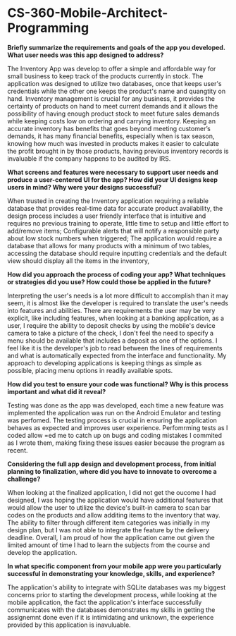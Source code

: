 # CS-360-Mobile-Architect-Programming

**Briefly summarize the requirements and goals of the app you developed. What user needs was this app designed to address?**

  The Inventory App was develop to offer a simple and affordable way for small business to keep track of the products currently in stock. The application was designed to utilize two databases, once that keeps user's credentials while the other one keeps the product's name and quangtity on hand. Inventory management is crucial for any business, it provides the certainty of products on hand to meet current demands and it allows the possibility of having enough product stock to meet future sales demands while keeping costs low on ordering and carrying inventory. Keeping an accurate inventory has benefits that goes beyond meeting customer’s demands, it has many financial benefits, especially when is tax season, knowing how much was invested in products makes it easier to calculate the profit brought in by those products, having previous inventory records is invaluable if the company happens to be audited by IRS. 

**What screens and features were necessary to support user needs and produce a user-centered UI for the app? How did your UI designs keep users in mind? Why were your designs successful?**

  When trusted in creating the Inventory application requiring a reliable database that provides real-time data for accurate product availability, the design process includes a user friendly interface that is intuitive and requires no previous training to operate, little time to setup and little effort to add/remove items; Configurable alerts that will notify a responsible party about low stock numbers when triggered; The application would require a database that allows for many products with a minimum of two tables, accessing the database should require inputting credentials and the default view should display all the items in the inventory,
  
**How did you approach the process of coding your app? What techniques or strategies did you use? How could those be applied in the future?**

  Interpreting the user's needs is a lot more difficult to accomplish than it may seem, it is almost like the developer is required to translate the user's needs into features and abilities. There are requirements the user may be very explicit, like including features, when looking at a banking application, as a user, I require the ability to deposit checks by using the mobile's device camera to take a picture of the check, I don't feel the need to specify a menu should be available that includes a deposit as one of the options. I feel like it is the developer's job to read between the lines of requirements and what is automatically expected from the interface and functionality. My approach to developing applications is keeping things as simple as possible, placing menu options in readily available spots.

**How did you test to ensure your code was functional? Why is this process important and what did it reveal?**

  Testing was done as the app was developed, each time a new feature was implemented the application was run on the Android Emulator and testing was perfomed. The testing process is crucial in ensuring the application behaves as expected and improves user experience. Perfomrming tests as I coded allow =ed me to catch up on bugs and coding mistakes I commited as I wrote them, making fixing these issues easier because the program as recent. 

**Considering the full app design and development process, from initial planning to finalization, where did you have to innovate to overcome a challenge?**

  When looking at the finalized application, I did not get the oucome I had designed, I was hoping the application would have additional features that would allow the user to utilize the device's built-in camera to scan bar codes on the products and allow additing items to the inventory that way. The ability to filter through different item categories was initially in my design plan, but I was not able to integrate the feature by the delivery deadline. Overall, I am proud of how the application came out given the limited amount of time I had to learn the subjects from the course and develop the application.

**In what specific component from your mobile app were you particularly successful in demonstrating your knowledge, skills, and experience?**

  The application's ability to integrate with SQLite databases was my biggest concerns prior to starting the development process, while looking at the mobile application, the fact the application's interface successfully communicates with the databases demonstrates my skills in getting the assignemnt done even if it is intimidating and unknown, the experience provided by this application is inavuluable. 
